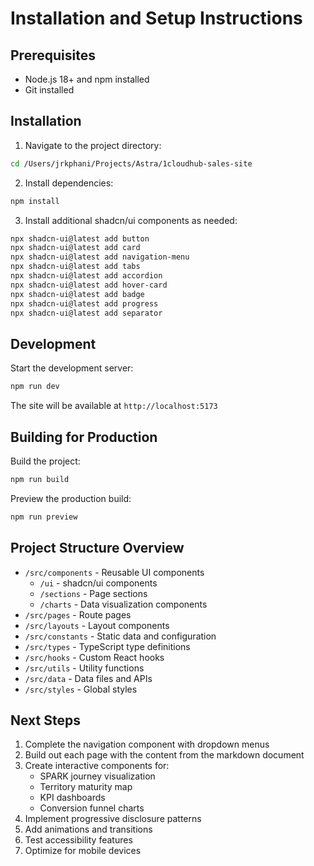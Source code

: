 # Installation and Setup Instructions

## Prerequisites

- Node.js 18+ and npm installed
- Git installed

## Installation

1. Navigate to the project directory:
```bash
cd /Users/jrkphani/Projects/Astra/1cloudhub-sales-site
```

2. Install dependencies:
```bash
npm install
```

3. Install additional shadcn/ui components as needed:
```bash
npx shadcn-ui@latest add button
npx shadcn-ui@latest add card
npx shadcn-ui@latest add navigation-menu
npx shadcn-ui@latest add tabs
npx shadcn-ui@latest add accordion
npx shadcn-ui@latest add hover-card
npx shadcn-ui@latest add badge
npx shadcn-ui@latest add progress
npx shadcn-ui@latest add separator
```

## Development

Start the development server:
```bash
npm run dev
```

The site will be available at `http://localhost:5173`

## Building for Production

Build the project:
```bash
npm run build
```

Preview the production build:
```bash
npm run preview
```

## Project Structure Overview

- `/src/components` - Reusable UI components
  - `/ui` - shadcn/ui components
  - `/sections` - Page sections
  - `/charts` - Data visualization components
- `/src/pages` - Route pages
- `/src/layouts` - Layout components
- `/src/constants` - Static data and configuration
- `/src/types` - TypeScript type definitions
- `/src/hooks` - Custom React hooks
- `/src/utils` - Utility functions
- `/src/data` - Data files and APIs
- `/src/styles` - Global styles

## Next Steps

1. Complete the navigation component with dropdown menus
2. Build out each page with the content from the markdown document
3. Create interactive components for:
   - SPARK journey visualization
   - Territory maturity map
   - KPI dashboards
   - Conversion funnel charts
4. Implement progressive disclosure patterns
5. Add animations and transitions
6. Test accessibility features
7. Optimize for mobile devices
